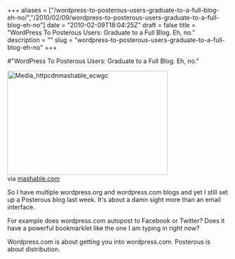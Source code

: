 +++
aliases = ["/wordpress-to-posterous-users-graduate-to-a-full-blog-eh-no/","/2010/02/09/wordpress-to-posterous-users-graduate-to-a-full-blog-eh-no"]
date = "2010-02-09T18:04:25Z"
draft = false
title = "WordPress To Posterous Users: Graduate to a Full Blog. Eh, no."
description = ""
slug = "wordpress-to-posterous-users-graduate-to-a-full-blog-eh-no"
+++

#"WordPress To Posterous Users: Graduate to a Full Blog. Eh, no."


 <div class="posterous_bookmarklet_entry">
 <div class='p_embed p_image_embed'>
<img alt="Media_httpcdnmashable_ecwgc" height="237" src="http://getfile3.posterous.com/getfile/files.posterous.com/conoroneill/JbwbtgudpiltAJArsvIGnFFbwFewquCxJDzuycEzbAmakhlisAhllynombas/media_httpcdnmashable_ECwGc.png.scaled500.png" width="365" />
</div>
<div class="posterous_quote_citation">via <a href="http://mashable.com/2010/02/09/wordpress-posterous-importer/">mashable.com</a></div>
 <p>So I have multiple wordpress.org and wordpress.com blogs and yet I still set up a Posterous blog last week. It's about a damn sight more than an email interface.
</p><p>For example does wordpress.com autopost to Facebook or Twitter? Does it have a powerful bookmarklet like the one I am typing in right now?
</p><p>Wordpress.com is about getting you into wordpress.com. Posterous is about distribution.</p></div>
 